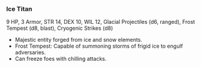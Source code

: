 ### Ice Titan

9 HP, 3 Armor, STR 14, DEX 10, WIL 12, Glacial Projectiles (d6, ranged), Frost Tempest (d8, blast), Cryogenic Strikes (d8) 

- Majestic entity forged from ice and snow elements.
- Frost Tempest: Capable of summoning storms of frigid ice to engulf adversaries.
- Can freeze foes with chilling attacks.


